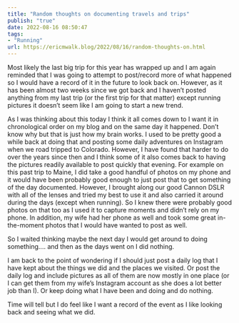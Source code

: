 ```yaml
---
title: "Random thoughts on documenting travels and trips"
publish: "true"
date: 2022-08-16 08:50:47
tags:
- "Running"
url: https://ericmwalk.blog/2022/08/16/random-thoughts-on.html
---
```

Most likely the last big trip for this year has wrapped up and I am again reminded that I was going to attempt to post/record more of what happened so I would have a record of it in the future to look back on. However, as it has been almost two weeks since we got back and I haven’t posted anything from my last trip (or the first trip for that matter) except running pictures it doesn’t seem like I am going to start a new trend.

As I was thinking about this today I think it all comes down to I want it in chronological order on my blog and on the same day it happened. Don’t know why but that is just how my brain works. I used to be pretty good a while back at doing that and posting some daily adventures on Instagram when we road tripped to Colorado. However, I have found that harder to do over the years since then and I think some of it also comes back to having the pictures readily available to post quickly that evening. For example on this past trip to Maine, I did take a good handful of photos on my phone and it would have been probably good enough to just post that to get something of the day documented. However, I brought along our good Cannon DSLR with all of the lenses and tried my best to use it and also carried it around during the days (except when running). So I knew there were probably good photos on that too as I used it to capture moments and didn’t rely on my phone. In addition, my wife had her phone as well and took some great in-the-moment photos that I would have wanted to post as well.

So I waited thinking maybe the next day I would get around to doing something.... and then as the days went on I did nothing.

I am back to the point of wondering if I should just post a daily log that I have kept about the things we did and the places we visited. Or post the daily log and include pictures as all of them are now mostly in one place (or I can get them from my wife’s Instagram account as she does a lot better job than I). Or keep doing what I have been and doing and do nothing.

Time will tell but I do feel like I want a record of the event as I like looking back and seeing what we did.